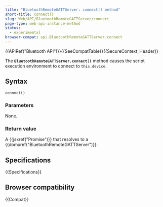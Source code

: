 ```yaml
---
title: "BluetoothRemoteGATTServer: connect() method"
short-title: connect()
slug: Web/API/BluetoothRemoteGATTServer/connect
page-type: web-api-instance-method
status:
  - experimental
browser-compat: api.BluetoothRemoteGATTServer.connect
---
```


{{APIRef("Bluetooth API")}}{{SeeCompatTable}}{{SecureContext_Header}}

The
**`BluetoothRemoteGATTServer.connect()`** method causes the
script execution environment to connect to `this.device`.

## Syntax

```js-nolint
connect()
```

### Parameters

None.

### Return value

A {{jsxref("Promise")}} that resolves to a {{domxref("BluetoothRemoteGATTServer")}}.

## Specifications

{{Specifications}}

## Browser compatibility

{{Compat}}
